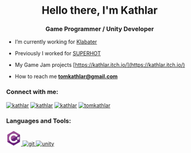 <h1 align="center">Hello there, I'm Kathlar</h1>
<h3 align="center">Game Programmer / Unity Developer</h3>

- I’m currently working for [Klabater](https://klabater.com/en/home/)

- Previously I worked for [SUPERHOT](https://superhotgame.com/)

- My Game Jam projects [https://kathlar.itch.io/](https://kathlar.itch.io/)

- How to reach me **tomkathlar@gmail.com**

<h3 align="left">Connect with me:</h3>
<p align="left">
<a href="https://twitter.com/kathlar" target="blank"><img align="center" src="https://raw.githubusercontent.com/rahuldkjain/github-profile-readme-generator/master/src/images/icons/Social/twitter.svg" alt="kathlar" height="30" width="40" /></a>
<a href="https://linkedin.com/in/kathlar" target="blank"><img align="center" src="https://raw.githubusercontent.com/rahuldkjain/github-profile-readme-generator/master/src/images/icons/Social/linked-in-alt.svg" alt="kathlar" height="30" width="40" /></a>
<a href="https://fb.com/kathlar" target="blank"><img align="center" src="https://raw.githubusercontent.com/rahuldkjain/github-profile-readme-generator/master/src/images/icons/Social/facebook.svg" alt="kathlar" height="30" width="40" /></a>
<a href="https://instagram.com/tomkathlar" target="blank"><img align="center" src="https://raw.githubusercontent.com/rahuldkjain/github-profile-readme-generator/master/src/images/icons/Social/instagram.svg" alt="tomkathlar" height="30" width="40" /></a>
</p>

<h3 align="left">Languages and Tools:</h3>
<p align="left"> <a href="https://www.w3schools.com/cs/" target="_blank" rel="noreferrer"> <img src="https://raw.githubusercontent.com/devicons/devicon/master/icons/csharp/csharp-original.svg" alt="csharp" width="40" height="40"/> </a> <a href="https://git-scm.com/" target="_blank" rel="noreferrer"> <img src="https://www.vectorlogo.zone/logos/git-scm/git-scm-icon.svg" alt="git" width="40" height="40"/> </a> <a href="https://unity.com/" target="_blank" rel="noreferrer"> <img src="https://www.vectorlogo.zone/logos/unity3d/unity3d-icon.svg" alt="unity" width="40" height="40"/> </a> </p>
